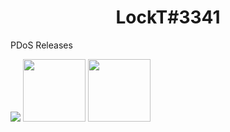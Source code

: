 <h1 align="center">LockT#3341</h1>
PDoS Releases
<p float="left">
  <img src="https://discordapp.com/api/guilds/763890366247993364/widget.png?style=banner2"/>
  <img src="/img2.png" width="100" />
  <img src="/img3.png" width="100" />
</p>
